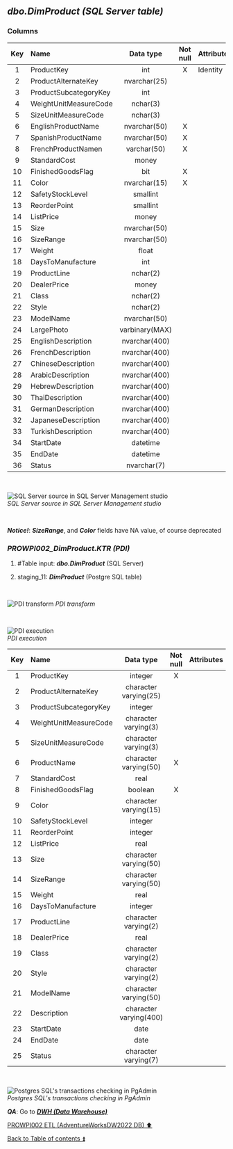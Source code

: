 ## **_dbo.DimProduct (SQL Server table)_**  

### Columns  

| Key	| Name                     | Data type     | Not null | Attributes | References                | Description |
| :-: | :----------------------- | :-----------: | :------: | :--------- | :------------------------ | :-----------|
| 1   | ProductKey               | int           | X        | Identity   |                           | PK          |
| 2   | ProductAlternateKey      | nvarchar(25)  |          |            |                           |             |
| 3   | ProductSubcategoryKey    | int           |          |            | dbo.DimProductSubcategory | FK          |
| 4   | WeightUnitMeasureCode    | nchar(3)      |          |            |                           |             |
| 5   | SizeUnitMeasureCode      | nchar(3)      |          |            |                           |             |
| 6   | EnglishProductName       | nvarchar(50)  | X        |            |                           | ProductName |
| 7   | SpanishProductName       | nvarchar(50)  | X        |            |                           | deprecated  |
| 8   | FrenchProductNamen       | varchar(50)   | X        |            |                           | deprecated  |
| 9   | StandardCost             | money         |          |            |                           |             |
| 10  | FinishedGoodsFlag        | bit           | X        |            |                           |             |
| 11  | Color                    | nvarchar(15)  | X        |            |                           |             |
| 12  | SafetyStockLevel         | smallint      |          |            |                           |             |
| 13  | ReorderPoint             | smallint      |          |            |                           |             |
| 14  | ListPrice                | money         |          |            |                           |             |
| 15  | Size                     | nvarchar(50)  |          |            |                           |             |
| 16  | SizeRange                | nvarchar(50)  |          |            |                           |             |
| 17  | Weight                   | float         |          |            |                           |             |
| 18  | DaysToManufacture        | int           |          |            |                           |             |
| 19  | ProductLine              | nchar(2)      |          |            |                           |             |
| 20  | DealerPrice              | money         |          |            |                           |             |
| 21  | Class                    | nchar(2)      |          |            |                           |             |
| 22  | Style                    | nchar(2)      |          |            |                           |             |
| 23  | ModelName                | nvarchar(50)  |          |            |                           |             |
| 24  | LargePhoto               | varbinary(MAX)|          |            |                           | deprecated  |
| 25  | EnglishDescription       | nvarchar(400) |          |            |                           | Description |
| 26  | FrenchDescription        | nvarchar(400) |          |            |                           | deprecated  |			
| 27  | ChineseDescription       | nvarchar(400) |          |            |                           | deprecated  |
| 28  | ArabicDescription        | nvarchar(400) |          |            |                           | deprecated  |		
| 29  | HebrewDescription        | nvarchar(400) |          |            |                           | deprecated  |
| 30  | ThaiDescription          | nvarchar(400) |          |            |                           | deprecated  |				
| 31  | GermanDescription        | nvarchar(400) |          |            |                           | deprecated  |		
| 32  | JapaneseDescription      | nvarchar(400) |          |            |                           | deprecated  |		
| 33  | TurkishDescription       | nvarchar(400) |          |            |                           | deprecated  |
| 34  | StartDate                | datetime      |          |            |                           |             |
| 35  | EndDate                  | datetime      |          |            |                           |             |
| 36  | Status                   | nvarchar(7)   |          |            |                           |             |

   <p><br></p>  

![SQL Server source in SQL Server Management studio](https://i.imgur.com/x7cgtyT.png)  
_SQL Server source in SQL Server Management studio_  

   <p><br></p>  

**_Notice!_**: **_SizeRange_**, and **_Color_** fields have NA value, of course deprecated  

### **_PROWPI002\_DimProduct.KTR (PDI)_**   
1. #Table input: **_dbo.DimProduct_** (SQL Server)  
2. staging_11: **_DimProduct_** (Postgre SQL table)
 
   <p><br></p>  

  ![PDI transform](https://i.imgur.com/rp8gt5P.png) 
  _PDI transform_  

  <p><br></p>  

  ![PDI execution](https://i.imgur.com/xOzKVjn.png)  
  _PDI execution_ 


| Key	| Name                     | Data type             | Not null | Attributes | References                | Description | Metadata |
| :-: | :----------------------- | :-------------------: | :------: | :--------- | :------------------------ | :---------- | :------: |
| 1   | ProductKey               | integer               | X        |            |                           | PK          | m084     |
| 2   | ProductAlternateKey      | character varying(25) |          |            |                           |             | m085     |
| 3   | ProductSubcategoryKey    | integer               |          |            | dbo.DimProductSubcategory | FK          | m086     |   
| 4   | WeightUnitMeasureCode    | character varying(3)  |          |            |                           |             | m087     |
| 5   | SizeUnitMeasureCode      | character varying(3)  |          |            |                           |             | m088     |
| 6   | ProductName              | character varying(50) | X        |            |                           |             | m089     |
| 7   | StandardCost             | real                  |          |            |                           |             | m072     |
| 8   | FinishedGoodsFlag        | boolean               | X        |            |                           |             | m090     |
| 9   | Color                    | character varying(15) |          |            |                           |             | m091     |
| 10  | SafetyStockLevel         | integer               |          |            |                           |             | m092     |
| 11  | ReorderPoint             | integer               |          |            |                           |             | m093     |
| 12  | ListPrice                | real                  |          |            |                           |             | m073     |
| 13  | Size                     | character varying(50) |          |            |                           |             | m094     |
| 14  | SizeRange                | character varying(50) |          |            |                           |             | m095     |
| 15  | Weight                   | real                  |          |            |                           |             | m096     |
| 16  | DaysToManufacture        | integer               |          |            |                           |             | m097     |
| 17  | ProductLine              | character varying(2)  |          |            |                           |             | m098     |
| 18  | DealerPrice              | real                  |          |            |                           |             | m099     |
| 19  | Class                    | character varying(2)  |          |            |                           |             | m100     |
| 20  | Style                    | character varying(2)  |          |            |                           |             | m101     |
| 21  | ModelName                | character varying(50) |          |            |                           |             | m102     |
| 22  | Description              | character varying(400)|          |            |                           |             | m103     |
| 23  | StartDate                | date                  |          |            |                           |             | m104     |
| 24  | EndDate                  | date                  |          |            |                           |             | m105     |
| 25  | Status                   | character varying(7)  |          |            |                           |             | m106     |

   <p><br></p>  
 
  ![Postgres SQL's transactions checking in PgAdmin](https://i.imgur.com/zh8bxLN.png)  
  _Postgres SQL's transactions checking in PgAdmin_  

  **_QA_**: Go to **_[DWH (Data Warehouse)](dwh.md)_**  

[PROWPI002 ETL (AdventureWorksDW2022 DB) :arrow_up:](prowpi002_etl_adventureworksdw2022_db.md)  

[Back to Table of contents :arrow_double_up:](../README.md)